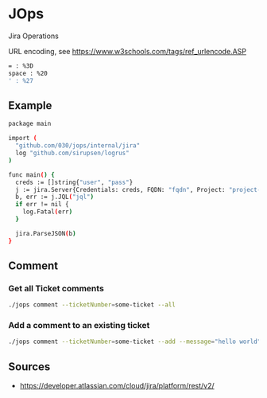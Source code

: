 # JOps

Jira Operations

URL encoding, see https://www.w3schools.com/tags/ref_urlencode.ASP

```bash
= : %3D
space : %20
' : %27
```

## Example

```bash
package main

import (
  "github.com/030/jops/internal/jira"
  log "github.com/sirupsen/logrus"
)

func main() {
  creds := []string{"user", "pass"}
  j := jira.Server{Credentials: creds, FQDN: "fqdn", Project: "project-name"}
  b, err := j.JQL("jql")
  if err != nil {
    log.Fatal(err)
  }

  jira.ParseJSON(b)
}
```

## Comment

### Get all Ticket comments

```bash
./jops comment --ticketNumber=some-ticket --all
```

### Add a comment to an existing ticket

```bash
./jops comment --ticketNumber=some-ticket --add --message="hello world"
```

## Sources

* <https://developer.atlassian.com/cloud/jira/platform/rest/v2/>
